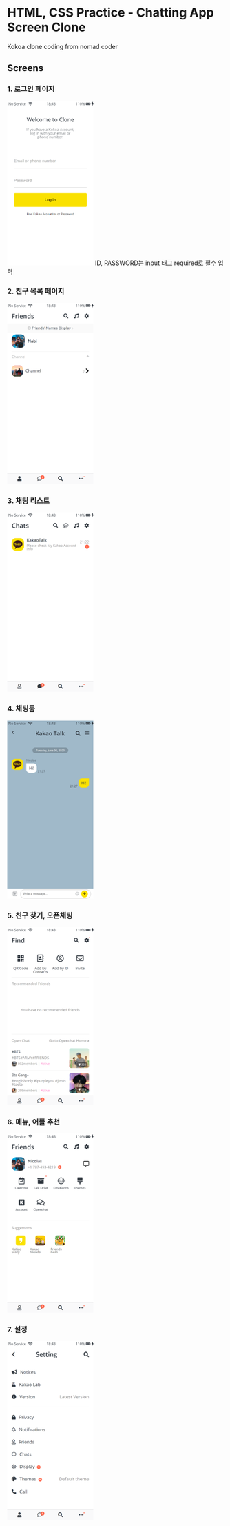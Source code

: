# HTML, CSS Practice - Chatting App Screen Clone

Kokoa clone coding from nomad coder

## Screens

### 1. 로그인 페이지

<img src="img/screens/login.png" width="200px"/>
ID, PASSWORD는 input 태그 required로 필수 입력

### 2. 친구 목록 페이지

<img src="img/screens/friends.png" width="200px"/>

### 3. 채팅 리스트

<img src="img/screens/chat.png" width="200px"/>

### 4. 채팅룸

<img src="img/screens/chatroom.png" width="200px"/>

### 5. 친구 찾기, 오픈채팅

<img src="img/screens/find.png" width="200px"/>

### 6. 메뉴, 어플 추천

<img src="img/screens/menu+suggestion.png" width="200px"/>

### 7. 설정

<img src="img/screens/setting.png" width="200px"/>
